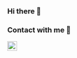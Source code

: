 ### Hi there 👋
### Contact with me 🤝
<a href="https://www.instagram.com/arcanister75/">
	<img align='left' alt='self ArcPingu | Instagram' width=22px src="https://logotipoz.com/wp-content/uploads/2021/10/instagram-png.png"/>
  </a>
<!--
**ArcPingu/ArcPingu** is a ✨ _special_ ✨ repository because its `README.md` (this file) appears on your GitHub profile.

Here are some ideas to get you started:

- 🔭 I’m currently working on ...
- 🌱 I’m currently learning ...
- 👯 I’m looking to collaborate on ...
- 🤔 I’m looking for help with ...
- 💬 Ask me about ...
- 📫 How to reach me: ...
- 😄 Pronouns: ...
- ⚡ Fun fact: ...
-->
